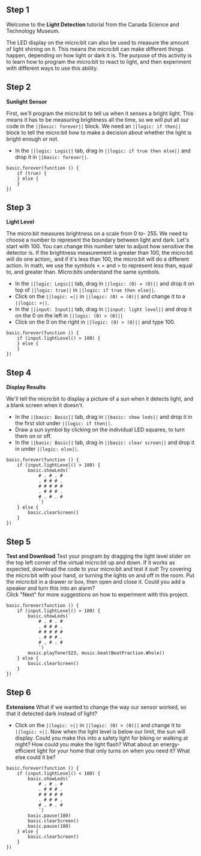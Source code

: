 
## Step 1
Welcome to the **Light Detection** tutorial from the Canada Science and Technology Museum.

The LED display on the micro:bit can also be used to measure the amount of light shining on it. This means the micro:bit can make different things happen, depending on how light or dark it is.
The purpose of this activity is to learn how to program the micro:bit to react to light, and then experiment with different ways to use this ability.

## Step 2
**Sunlight Sensor**

First, we'll program the micro:bit to tell us when it senses a bright light. This means it has to be measuring brightness all the time, so we will put all our code in the ``||basic: forever||`` block.
We need an ``||logic: if then||`` block to tell the micro:bit how to make a decision about whether the light is bright enough or not.
- In the ``||logic: Logic||`` tab, drag in ``||logic: if true then else||`` and drop it in ``||basic: forever||``.

```blocks
basic.forever(function () {
    if (true) {  	
    } else {
    }
})
```

## Step 3

**Light Level**

The micro:bit measures brightness on a scale from 0 to- 255.  We need to choose a number to represent the boundary between light and dark. Let's start with 100. You can change this number later to adjust how sensitive the detector is.
If the brightness measurement is greater than 100, the micro:bit will do one action;, and if it's less than 100, the micro:bit will do a different action.
In math, we use the symbols < = and > to represent less than, equal to, and greater than.  Micro:bits understand the same symbols.
- In the ``||logic: Logic||`` tab, drag in ``||logic: (0) = (0)||`` and drop it on top of ``||logic: true||`` in  ``||logic: if true then else||``.
- Click on the ``||logic: =||`` in ``||logic: (0) = (0)||`` and change it to a ``||logic: >||``.
- In the ``||input: Input||`` tab, drag in ``||input: light level||`` and drop it on the 0 on the left in ``||logic: (0) > (0)||``
- Click on the 0 on the right in ``||logic: (0) > (0)||`` and type 100.


```blocks
basic.forever(function () {
    if (input.lightLevel() > 100) {
    } else {   	
    }
})
```

## Step 4
**Display Results**

We'll tell the micro:bit to display a picture of a sun when it detects light, and a blank screen when it doesn't.
- In the ``||basic: Basic||`` tab, drag in ``||basic: show leds||`` and drop it in the first slot under ``||logic: if then||``.
- Draw a sun symbol by clicking on the individual LED squares, to turn them on or off.
- In the ``||basic: Basic||`` tab, drag in ``||basic: clear screen||`` and drop it in under ``||logic: else||``.

```blocks
basic.forever(function () {
    if (input.lightLevel() > 100) {
        basic.showLeds(`
            # . # . #
            . # # # .
            # # # # #
            . # # # .
            # . # . #
            `)
    } else {
        basic.clearScreen()
    }
})
```

## Step 5

**Test and Download**
Test your program by dragging the light level slider on the top left corner of the virtual micro:bit up and down. If it works as expected, download the code to your micro:bit and test it out!
Try covering the micro:bit with your hand, or turning the lights on and off in the room.  Put the micro:bit in a drawer or box, then open and close it.  Could you add a speaker and turn this into an alarm?  
Click "Next" for more suggestions on how to experiment with this project.

```blocks
basic.forever(function () {
    if (input.lightLevel() > 100) {
        basic.showLeds(`
            # . # . #
            . # # # .
            # # # # #
            . # # # .
            # . # . #
            `)
        music.playTone(523, music.beat(BeatFraction.Whole))
    } else {
        basic.clearScreen()
    }
})
```
## Step 6 
**Extensions**
What if we wanted to change the way our sensor worked, so that it detected dark instead of light? 
- Click on the ``||logic: >||`` in ``||logic: (0) > (0)||`` and change it to ``||logic: <||``. Now when the light level is below our limit, the sun will display.
Could you make this into a safety light for biking or walking at night? How could you make the light flash?
What about an energy- efficient light for your home that only turns on when you need it?  What else could it be? 

```blocks
basic.forever(function () {
    if (input.lightLevel() < 100) {
        basic.showLeds(`
            # . # . #
            . # # # .
            # # # # #
            . # # # .
            # . # . #
            `)
        basic.pause(100)
        basic.clearScreen()
        basic.pause(100)
    } else {
        basic.clearScreen()
    }
})
```
